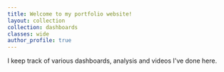 ```yaml
---
title: Welcome to my portfolio website!
layout: collection
collection: dashboards
classes: wide
author_profile: true
---
```


I keep track of various dashboards, analysis and videos I've done here.